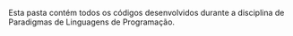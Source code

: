 Esta pasta contém todos os códigos desenvolvidos durante a disciplina de Paradigmas de Linguagens de Programação.
